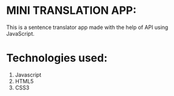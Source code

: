 
# **MINI TRANSLATION APP**:
This is a sentence translator app made  with the help of API using JavaScript.

# **Technologies used:**
   1.  Javascript
   2.  HTML5
   3.  CSS3
